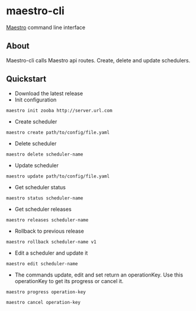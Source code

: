 # maestro-cli
[Maestro](https://github.com/topfreegames/maestro) command line interface

## About
Maestro-cli calls Maestro api routes. Create, delete and update schedulers.

## Quickstart
* Download the latest release
* Init configuration
```
maestro init zooba http://server.url.com
```
* Create scheduler
```
maestro create path/to/config/file.yaml
```
* Delete scheduler
```
maestro delete scheduler-name
```
* Update scheduler
```
maestro update path/to/config/file.yaml
```
* Get scheduler status
```
maestro status scheduler-name
```
* Get scheduler releases
```
maestro releases scheduler-name
```
* Rollback to previous release
```
maestro rollback scheduler-name v1
```
* Edit a scheduler and update it
```
maestro edit scheduler-name
```
* The commands update, edit and set return an operationKey. Use this operationKey to get its progress or cancel it.
```
maestro progress operation-key
```
```
maestro cancel operation-key
```
